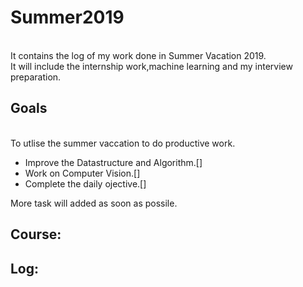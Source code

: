 # Summer2019
<br>It contains the log of my work done in Summer Vacation 2019.
<br>It will include the internship work,machine learning and my interview preparation.

## Goals
<br>To utlise the summer vaccation to do productive work.
- Improve the Datastructure and Algorithm.[]
- Work on Computer Vision.[]
- Complete the daily ojective.[]

More task will added as soon as possile.

## Course:

## Log:
